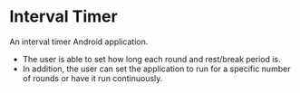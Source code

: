 # Interval Timer

An interval timer Android application.

* The user is able to set how long each round and rest/break period is.
* In addition, the user can set the application to run for a specific number of rounds or have it run continuously.
